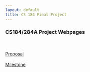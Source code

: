 ```yaml
---
layout: default
title: CS 184 Final Project
---
```


<h3>CS184/284A Project Webpages</h3>
<br /><br />
<a href="http://nishand.com/cs184-final-project/proposal">Proposal</a>
<br /><br />
<a href="http://nishand.com/cs184-final-project/milestone">Milestone</a>

